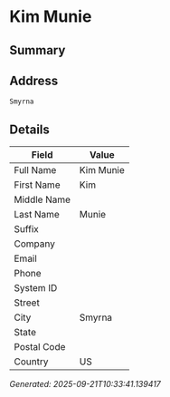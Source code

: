 # Kim Munie

## Summary


## Address

```
Smyrna
```

## Details

| Field | Value |
|-------|-------|
| Full Name | Kim Munie |
| First Name | Kim |
| Middle Name |  |
| Last Name | Munie |
| Suffix |  |
| Company |  |
| Email |  |
| Phone |  |
| System ID |  |
| Street |  |
| City | Smyrna |
| State |  |
| Postal Code |  |
| Country | US |

*Generated: 2025-09-21T10:33:41.139417*